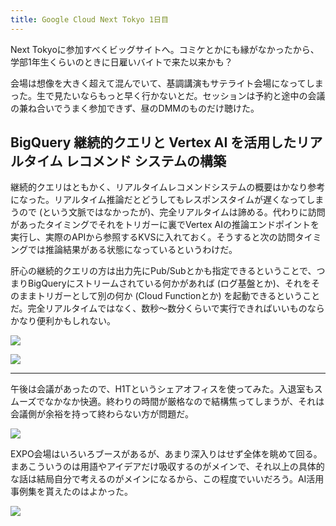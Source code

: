 ```yaml
---
title: Google Cloud Next Tokyo 1日目
---
```


Next Tokyoに参加すべくビッグサイトへ。コミケとかにも縁がなかったから、学部1年生くらいのときに日雇いバイトで来た以来かも？

会場は想像を大きく超えて混んでいて、基調講演もサテライト会場になってしまった。生で見たいならもっと早く行かないとだ。セッションは予約と途中の会議の兼ね合いでうまく参加できず、昼のDMMのものだけ聴けた。

## BigQuery 継続的クエリと Vertex AI を活用したリアルタイム レコメンド システムの構築

継続的クエリはともかく、リアルタイムレコメンドシステムの概要はかなり参考になった。リアルタイム推論だとどうしてもレスポンスタイムが遅くなってしまうので (という文脈ではなかったが)、完全リアルタイムは諦める。代わりに訪問があったタイミングでそれをトリガーに裏でVertex AIの推論エンドポイントを実行し、実際のAPIから参照するKVSに入れておく。そうすると次の訪問タイミングでは推論結果がある状態になっているというわけだ。

肝心の継続的クエリの方は出力先にPub/Subとかも指定できるということで、つまりBigQueryにストリームされている何かがあれば (ログ基盤とか)、それをそのままトリガーとして別の何か (Cloud Functionとか) を起動できるということだ。完全リアルタイムではなく、数秒〜数分くらいで実行できればいいものならかなり便利かもしれない。

![](https://photos.old.apkas.net/medium/202508/20250805-G3000610.webp)

![](https://photos.old.apkas.net/medium/202508/20250805-G3000615.webp)

---

午後は会議があったので、H1Tというシェアオフィスを使ってみた。入退室もスムーズでなかなか快適。終わりの時間が厳格なので結構焦ってしまうが、それは会議側が余裕を持って終わらない方が問題だ。

![](https://photos.old.apkas.net/medium/202508/20250805-G3000619.webp)

EXPO会場はいろいろブースがあるが、あまり深入りはせず全体を眺めて回る。まあこういうのは用語やアイデアだけ吸収するのがメインで、それ以上の具体的な話は結局自分で考えるのがメインになるから、この程度でいいだろう。AI活用事例集を貰えたのはよかった。

![](https://photos.old.apkas.net/medium/202508/20250805-G3000622.webp)
